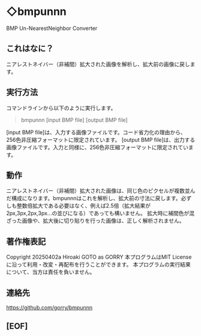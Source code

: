 

# ◇bmpunnn
BMP Un-NearestNeighbor Converter

## これはなに？
ニアレストネイバー（非補間）拡大された画像を解析し、拡大前の画像に戻します。

## 実行方法
コマンドラインから以下のように実行します。

> bmpunnn [input BMP file] [output BMP file]

[input BMP file]は、入力する画像ファイルです。コード省力化の理由から、256色非圧縮フォーマットに限定されています。
[output BMP file]は、出力する画像ファイルです。入力と同様に、256色非圧縮フォーマットに限定されています。

## 動作

ニアレストネイバー（非補間）拡大された画像は、同じ色のピクセルが複数並んだ構成になります。bmpunnnはこれを解析し、拡大前の寸法に戻します。必ずしも整数倍拡大である必要はなく、例えば2.5倍（拡大結果が2px,3px,2px,3px...の並びになる）であっても構いません。
拡大時に補間色が混ざった画像や、拡大後に切り貼りを行った画像は、正しく解析されません。

## 著作権表記

Copyright 20250402a Hiroaki GOTO as GORRY
本プログラムはMIT Licenseに沿って利用・改変・再配布を行うことができます。
本プログラムの実行結果について、当方は責任を負いません。

## 連絡先

https://github.com/gorry/bmpunnn

## [EOF]
